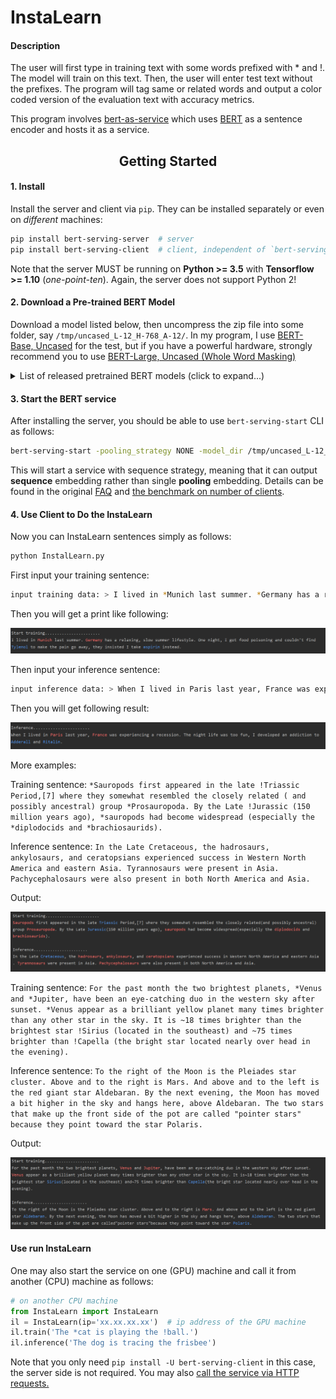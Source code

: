 # InstaLearn
#### Description

The user will first type in training text with some words prefixed with * and !. The model will train on this text. Then, the user will enter test text without the prefixes. The program will tag same or related words and output a color coded version of the evaluation text with accuracy metrics. 

This program involves [bert-as-service](https://github.com/hanxiao/bert-as-service) which uses [BERT](https://github.com/google-research/bert) as a sentence encoder and hosts it as a service.

<h2 align="center">Getting Started</h2>

#### 1. Install
Install the server and client via `pip`. They can be installed separately or even on *different* machines:
```bash
pip install bert-serving-server  # server
pip install bert-serving-client  # client, independent of `bert-serving-server`
```
Note that the server MUST be running on **Python >= 3.5** with **Tensorflow >= 1.10** (*one-point-ten*). Again, the server does not support Python 2!

#### 2. Download a Pre-trained BERT Model
Download a model listed below, then uncompress the zip file into some folder, say `/tmp/uncased_L-12_H-768_A-12/`. In my program, I use [BERT-Base, Uncased](https://storage.googleapis.com/bert_models/2018_10_18/uncased_L-12_H-768_A-12.zip) for the test, but if you have a powerful hardware, strongly recommend you to use [BERT-Large, Uncased (Whole Word Masking)](https://storage.googleapis.com/bert_models/2019_05_30/wwm_uncased_L-24_H-1024_A-16.zip)

<details>
 <summary>List of released pretrained BERT models (click to expand...)</summary>


<table>
<tr><td><a href="https://storage.googleapis.com/bert_models/2019_05_30/wwm_uncased_L-24_H-1024_A-16.zip">BERT-Large, Uncased (Whole Word Masking)</a></td><td>24-layer, 1024-hidden, 16-heads, 340M parameters</td></tr>
<tr><td><a href="https://storage.googleapis.com/bert_models/2019_05_30/wwm_cased_L-24_H-1024_A-16.zip">BERT-Large, Cased (Whole Word Masking)</a></td><td>24-layer, 1024-hidden, 16-heads, 340M parameters</td></tr>
<tr><td><a href="https://storage.googleapis.com/bert_models/2018_10_18/uncased_L-12_H-768_A-12.zip">BERT-Base, Uncased</a></td><td>12-layer, 768-hidden, 12-heads, 110M parameters</td></tr>
<tr><td><a href="https://storage.googleapis.com/bert_models/2018_10_18/uncased_L-24_H-1024_A-16.zip">BERT-Large, Uncased</a></td><td>24-layer, 1024-hidden, 16-heads, 340M parameters</td></tr>
<tr><td><a href="https://storage.googleapis.com/bert_models/2018_10_18/cased_L-12_H-768_A-12.zip">BERT-Base, Cased</a></td><td>12-layer, 768-hidden, 12-heads , 110M parameters</td></tr>
<tr><td><a href="https://storage.googleapis.com/bert_models/2018_10_18/cased_L-24_H-1024_A-16.zip">BERT-Large, Cased</a></td><td>24-layer, 1024-hidden, 16-heads, 340M parameters</td></tr>
<tr><td><a href="https://storage.googleapis.com/bert_models/2018_11_23/multi_cased_L-12_H-768_A-12.zip">BERT-Base, Multilingual Cased (New)</a></td><td>104 languages, 12-layer, 768-hidden, 12-heads, 110M parameters</td></tr>
<tr><td><a href="https://storage.googleapis.com/bert_models/2018_11_03/multilingual_L-12_H-768_A-12.zip">BERT-Base, Multilingual Cased (Old)</a></td><td>102 languages, 12-layer, 768-hidden, 12-heads, 110M parameters</td></tr>
<tr><td><a href="https://storage.googleapis.com/bert_models/2018_11_03/chinese_L-12_H-768_A-12.zip">BERT-Base, Chinese</a></td><td>Chinese Simplified and Traditional, 12-layer, 768-hidden, 12-heads, 110M parameters</td></tr>
</table>

</details>


#### 3. Start the BERT service
After installing the server, you should be able to use `bert-serving-start` CLI as follows:
```bash
bert-serving-start -pooling_strategy NONE -model_dir /tmp/uncased_L-12_H-768_A-12 -max_seq_len 512
```
This will start a service with sequence strategy, meaning that it can output **sequence** embedding rather than single **pooling** embedding. Details can be found in the original [FAQ](https://github.com/hanxiao/bert-as-service#q-what-is-the-parallel-processing-model-behind-the-scene) and [the benchmark on number of clients](https://github.com/hanxiao/bert-as-service#speed-wrt-num_client).

#### 4. Use Client to Do the InstaLearn
Now you can InstaLearn sentences simply as follows:
```bash
python InstalLearn.py
```
First input your training sentence:
```bash
input training data: > I lived in *Munich last summer. *Germany has a relaxing, slow summer lifestyle. One night, I got food poisoning and couldn't find !Tylenol to make the pain go away, they insisted I take !aspirin instead.
```
Then you will get a print like following:

![image](https://github.com/epcilon/InstaLearn/blob/master/images/1.png)

Then input your inference sentence:
```bash
input inference data: > When I lived in Paris last year, France was experiencing a recession. The night life was too fun, I developed an addiction to Adderall and Ritalin.
```
Then you will get following result:

![image](https://github.com/epcilon/InstaLearn/blob/master/images/2.png)

More examples:

Training sentence: `*Sauropods first appeared in the late !Triassic Period,[7] where they somewhat resembled the closely related ( and possibly ancestral) group *Prosauropoda. By the Late !Jurassic (150 million years ago), *sauropods had become widespread (especially the *diplodocids and *brachiosaurids).`

Inference sentence: `In the Late Cretaceous, the hadrosaurs, ankylosaurs, and ceratopsians experienced success in Western North America and eastern Asia. Tyrannosaurs were present in Asia. Pachycephalosaurs were also present in both North America and Asia.`

Output:

![image](https://github.com/epcilon/InstaLearn/blob/master/images/3.png)

Training sentence: `For the past month the two brightest planets, *Venus and *Jupiter, have been an eye-catching duo in the western sky after sunset. *Venus appear as a brilliant yellow planet many times brighter than any other star in the sky. It is ~18 times brighter than the brightest star !Sirius (located in the southeast) and ~75 times brighter than !Capella (the bright star located nearly over head in the evening).`

Inference sentence: `To the right of the Moon is the Pleiades star cluster. Above and to the right is Mars. And above and to the left is the red giant star Aldebaran. By the next evening, the Moon has moved a bit higher in the sky and hangs here, above Aldebaran. The two stars that make up the front side of the pot are called "pointer stars" because they point toward the star Polaris.`

Output:

![image](https://github.com/epcilon/InstaLearn/blob/master/images/4.png)

#### Use run InstaLearn
One may also start the service on one (GPU) machine and call it from another (CPU) machine as follows:

```python
# on another CPU machine
from InstaLearn import InstaLearn
il = InstaLearn(ip='xx.xx.xx.xx')  # ip address of the GPU machine
il.train('The *cat is playing the !ball.')
il.inference('The dog is tracing the frisbee')
```

Note that you only need `pip install -U bert-serving-client` in this case, the server side is not required. You may also [call the service via HTTP requests.](https://github.com/hanxiao/bert-as-service#using-bert-as-service-to-serve-http-requests-in-json)



